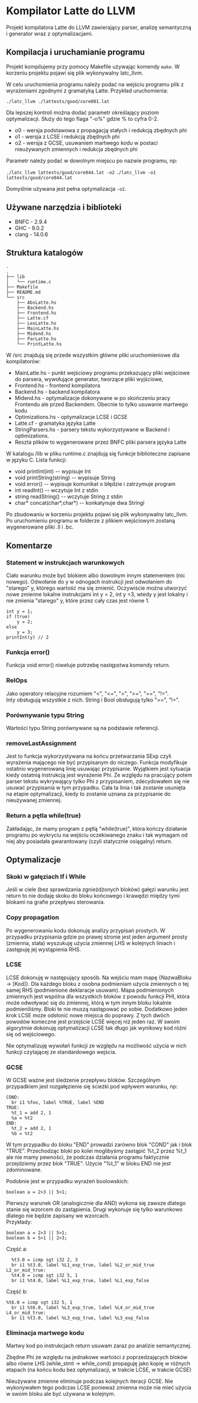 # Kompilator Latte do LLVM
Projekt kompilatora Latte do LLVM zawierający parser, analizę semantyczną i generator wraz z optymalizacjami.

## Kompilacja i uruchamianie programu
Projekt kompilujemy przy pomocy Makefile używając komendy `make`. W korzeniu projektu pojawi się plik wykonywalny latc_llvm.

W celu uruchomienia programu należy podać na wejściu programu plik z wyrażeniami zgodnymi z gramatyką Latte. Przykład uruchomienia:

`./latc_llvm ./lattests/good/core001.lat`

Dla lepszej kontroli można dodać parametr określający poziom optymalizacji. Służy do tego flaga "-o%" gdzie % to cyfra 0-2. 
- o0 - wersja podstawowa z propagacją stałych i redukcją zbędnych phi 
- o1 - wersja z LCSE i redukcją zbędnych phi 
- o2 - wersja z GCSE, usuwaniem martwego kodu w postaci nieużywanych zmiennych i redukcja zbędnych phi 

Parametr należy podać w dowolnym miejscu po nazwie programu, np:

`./latc_llvm lattests/good/core044.lat -o2`
`./latc_llvm -o1 lattests/good/core044.lat`

Domyślnie używana jest pełna optymalizacja `-o2`.

## Używane narzędzia i biblioteki
 - BNFC - 2.9.4
 - GHC - 9.0.2
 - clang - 14.0.6

## Struktura katalogów
```
.
.
├── lib
│   └── runtime.c
├── Makefile
├── README.md
└── src
    ├── AbsLatte.hs
    ├── Backend.hs
    ├── Frontend.hs
    ├── Latte.cf
    ├── LexLatte.hs
    ├── MainLatte.hs
    ├── Midend.hs
    ├── ParLatte.hs
    └── PrintLatte.hs
```


W /src znajdują się przede wszystkim główne pliki uruchomieniowe dla kompilatorów:
  - MainLatte.hs - punkt wejściowy programu przekazujący pliki wejściowe do parsera, wywołujące generator, tworzące pliki wyjściowe,
  - Frontend.hs - frontend kompilatora
  - Backend.hs - backend kompilatora
  - Midend.hs - optymalizacje dokonywane w po skończeniu pracy Frontendu ale przed Backendem. Obecnie to tylko usuwanie martwego kodu
  - Optimizations.hs - optymalizacje LCSE i GCSE
  - Latte.cf - gramatyka języka Latte
  - StringParsers.hs - parsery tekstu wykorzystywane w Backend i optimizations.
  - Reszta plików to wygenerowane przez BNFC pliki parsera języka Latte

W katalogu /lib w pliku runtime.c znajdują się funkcje biblioteczne zapisane w języku C. Lista funkcji: 
  - void printInt(int)           -- wypisuje Int
  - void printString(string)     -- wypisuje String
  - void error()                 -- wypisuje komunikat o błędzie i zatrzymuje program
  - int readInt()                -- wczytuje Int z stdin
  - string readString()          -- wczytuje String z stdin
  - char* concat(char*,char*)    -- konkatynuje dwa Stringi

Po zbudowaniu w korzeniu projektu pojawi się plik wykonywalny latc_llvm. Po uruchomieniu programu w folderze z plikiem wejściowym zostaną wygenerowane pliki .ll i .bc.

## Komentarze
### Statement w instrukcjach warunkowych
Ciało warunku może być blokiem albo dowolnym innym statementem (nic nowego). Odwołanie do y w odnogach instrukcji jest odwołaniem do "starego" y, którego wartość ma się zmienić. Oczywiście można utworzyć nowe zmienne lokalne instrukcjami int y = 2, int y =3, wtedy y jest lokalny i nie zmienia "starego" y, które przez cały czas jest równe 1.

```
int y = 1;
if (true)
    y = 2;
else
    y = 3;
printInt(y) // 2
```

### Funkcja error()
Funkcja void error() niweluje potrzebę następstwa komendy return.

### RelOps
Jako operatory relacyjne rozumiem "<", "<=", ">", ">=", "==", "!=".  
Inty obsługują wszystkie z nich. String i Bool obsługują tylko "==", "!=".

### Porównywanie typu String
Wartości typu String porównywane są na podstawie referencji.

### removeLastAssignment
Jest to funkcja wykorzystywana na końcu przetwarzania SExp czyli wyrażenia mającego nie być przypisanym do niczego. Funkcja modyfikuje ostatnio wygenerowaną linię usuwając przypisanie. Wyjątkiem jest sytuacja kiedy ostatnią instrukcją jest wyrażenie Phi. Ze względu na pracujący potem parser tekstu wykrywający tylko Phi z przypisaniem, zdecydowałem się nie usuwać przypisania w tym przypadku. Cała ta linia i tak zostanie usunięta na etapie optymalizacji, kiedy to zostanie uznana za przypisanie do nieużywanej zmiennej.

### Return a pętla while(true)
Zakładając, że mamy program z pętlą "while(true)", która kończy działanie programu po wykryciu na wejściu oczekiwanego znaku i tak wymagam od niej aby posiadała gwarantowany (czyli statycznie osiągalny) return.

## Optymalizacje
### Skoki w gałęziach If i While
Jeśli w ciele (bez sprawdzania zgnieżdżonych bloków) gałęzi warunku jest return to nie dodaję skoku do bloku końcowego i krawędzi między tymi blokami na grafie przepływu sterowania.

### Copy propagation
Po wygenerowaniu kodu dokonuję analizy przypisań prostych. W przypadku przypisania gdzie po prawej stronie jest jeden argument prosty (zmienna, stała) wyszukuję użycia zmiennej LHS w kolejnych liniach i zastępuję jej wystąpienia RHS. 

### LCSE
LCSE dokonuję w następujący sposób. Na wejściu mam mapę {NazwaBloku -> [Kod]}. Dla każdego bloku z osobna podmieniam użycia zmiennych o tej samej RHS (podmienione deklaracje usuwam). Mapa podmienionych zmiennych jest wspólna dla wszystkich bloków z powodu funkcji PHI, która może odwoływać się do zmiennej, którą w tym innym bloku lokalnie podmieniliśmy. Bloki te nie muszą następować po sobie. Dodatkowo jeden krok LCSE może odsłonić nowe miejsca do poprawy. Z tych dwóch powodów konieczne jest przejście LCSE więcej niż jeden raz. W swoim algorytmie dokonuję optymalizacji LCSE tak długo jak wynikowy kod różni się od wejściowego.

Nie optymalizuję wywołań funkcji ze względu na możliwość użycia w nich funkcji czytającej ze standardowego wejścia.

### GCSE
W GCSE ważne jest śledzenie przepływu bloków. Szczególnym przypadkiem jest rozgałęzienie się ścieżki pod wpływem warunku, np:

```
COND:
  br i1 %foo, label %TRUE, label %END
TRUE:
  %t_1 = add 2, 1
  %a = %t2
END:
  %t_2 = add 2, 1
  %b = %t2
```

W tym przypadku do bloku "END" prowadzi zarówno blok "COND" jak i blok "TRUE". Przechodząc bloki po kolei moglibyśmy zastąpić %t_2 przez %t_1 ale nie mamy pewności, że podczas działania programu faktycznie przejdziemy przez blok "TRUE". Użycie "%t_1" w bloku END nie jest zdominowane. 

Podobnie jest w przypadku wyrażeń boolowskich:

```
boolean a = 2>3 || 5>1;
```

Pierwszy warunek OR (analogicznie dla AND) wykona się zawsze dlatego stanie się wzorcem do zastąpienia. Drugi wykonuje się tylko warunkowo dlatego nie będzie zapisany we wzorcach.  
Przykłady:
```
boolean a = 2>3 || 5>1;
boolean b = 5>1 || 2>3;
```

Część a:
```
  %t3.0 = icmp sgt i32 2, 3
  br i1 %t3.0, label %L1_exp_true, label %L2_or_mid_true
L2_or_mid_true:
  %t4.0 = icmp sgt i32 5, 1
  br i1 %t4.0, label %L1_exp_true, label %L1_exp_false
```

Część b:
```
%t6.0 = icmp sgt i32 5, 1
  br i1 %t6.0, label %L3_exp_true, label %L4_or_mid_true
L4_or_mid_true:
  br i1 %t3.0, label %L3_exp_true, label %L3_exp_false
```

### Eliminacja martwego kodu
Martwy kod po instrukcjach return usuwam zaraz po analizie semantycznej.

Zbędne Phi ze względu na jednakowe wartości z poprzedzających bloków albo równe LHS (while_stmt -> while_cond) propaguję jako kopię w różnych etapach (na końcu kodu bez optymalizacji, w trakcie LCSE, w trakcie GCSE)

Nieużywane zmienne eliminuje podczas kolejnych iteracji GCSE. Nie wykonywałem tego podczas LCSE ponieważ zmienna może nie mieć użycia w swoim bloku ale być używana w kolejnym.
